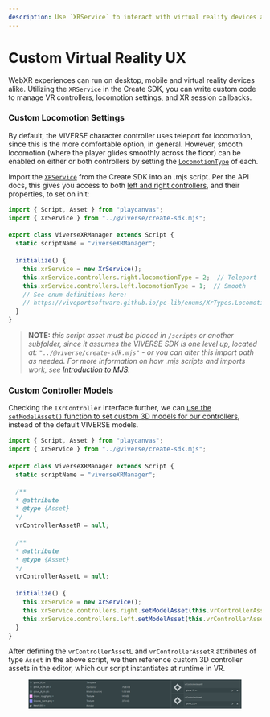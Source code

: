 ```yaml
---
description: Use `XRService` to interact with virtual reality devices and controllers
---
```


# Custom Virtual Reality UX

WebXR experiences can run on desktop, mobile and virtual reality devices alike. Utilizing the `XRService` in the Create SDK, you can write custom code to manage VR controllers, locomotion settings, and XR session callbacks.

### Custom Locomotion Settings

By default, the VIVERSE character controller uses teleport for locomotion, since this is the more comfortable option, in general. However, smooth locomotion (where the player glides smoothly across the floor) can be enabled on either or both controllers by setting the [`LocomotionType`](https://viveportsoftware.github.io/pc-lib/enums/XrTypes.LocomotionTypes.html) of each.

Import the [`XRService`](https://viveportsoftware.github.io/pc-lib/classes/XrService.html) from the Create SDK into an .mjs script. Per the API docs, this gives you access to both [left and right controllers](https://viveportsoftware.github.io/pc-lib/classes/XrService.html#controllers), and their properties, to set on init:

```javascript
import { Script, Asset } from "playcanvas";
import { XrService } from "../@viverse/create-sdk.mjs";

export class ViverseXRManager extends Script {
  static scriptName = "viverseXRManager";
  
  initialize() {
    this.xrService = new XrService();
    this.xrService.controllers.right.locomotionType = 2;  // Teleport
    this.xrService.controllers.left.locomotionType = 1;  // Smooth
    // See enum definitions here:
    // https://viveportsoftware.github.io/pc-lib/enums/XrTypes.LocomotionTypes.html
  }
}
```

> **NOTE:** _this script asset must be placed in `/scripts` or another subfolder, since it assumes the VIVERSE SDK is one level up, located at: `"../@viverse/create-sdk.mjs"` - or you can alter this import path as needed. For more information on how .mjs scripts and imports work, see_ [_Introduction to MJS_](introduction-to-mjs.md)_._

### Custom Controller Models

Checking the `IXrController` interface further, we can [use the `setModelAsset()` function to set custom 3D models for our controllers](https://viveportsoftware.github.io/pc-lib/interfaces/IXrController.html#setModelAsset.setModelAsset-1), instead of the default VIVERSE models.

```javascript
import { Script, Asset } from "playcanvas";
import { XrService } from "../@viverse/create-sdk.mjs";

export class ViverseXRManager extends Script {
  static scriptName = "viverseXRManager";
  
  /**
  * @attribute
  * @type {Asset}
  */
  vrControllerAssetR = null;

  /**
  * @attribute
  * @type {Asset}
  */
  vrControllerAssetL = null;

  initialize() {
    this.xrService = new XrService();
    this.xrService.controllers.right.setModelAsset(this.vrControllerAssetR);
    this.xrService.controllers.left.setModelAsset(this.vrControllerAssetL);
  }
}
```

After defining the `vrControllerAssetL` and `vrControllerAssetR` attributes of type `Asset` in the above script, we then reference custom 3D controller assets in the editor, which our script instantiates at runtime in VR.

<figure><img src="../../.gitbook/assets/image (744).png" alt=""><figcaption></figcaption></figure>

